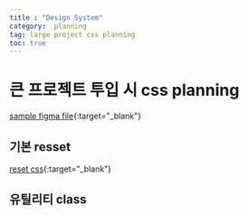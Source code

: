 ```yaml
---
title : "Design System"
category:  planning
tag: large project css planning
toc: true
---
```

# 큰 프로젝트 투입 시 css planning #

[sample figma file](https://www.frontendmentor.io/challenges/space-tourism-multipage-website-gRWj1URZ3){:target="_blank"}


## 기본 resset ##
[reset css](https://piccalil.li/blog/a-modern-css-reset){:target="_blank"}

## 유틸리티 class ## 

